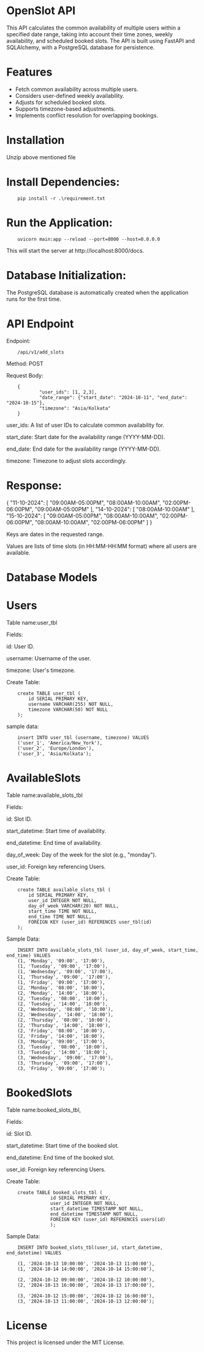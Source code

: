 OpenSlot API
============

This API calculates the common availability of multiple users within a specified date range, taking into account their time zones, weekly availability, and scheduled booked slots. The API is built using FastAPI and SQLAlchemy, with a PostgreSQL database for persistence.

Features
==========

* Fetch common availability across multiple users.
* Considers user-defined weekly availability.
* Adjusts for scheduled booked slots.
* Supports timezone-based adjustments.
* Implements conflict resolution for overlapping bookings.



Installation
===============

Unzip above mentioned file

Install Dependencies:
========================
        pip install -r .\requirement.txt

Run the Application:
======================
        uvicorn main:app --reload --port=8000 --host=0.0.0.0

This will start the server at http://localhost:8000/docs.


Database Initialization:
============================
The PostgreSQL database is automatically created when the application runs for the first time.


API Endpoint
====================
Endpoint:
        
        /api/v1/add_slots

Method: POST

Request Body:

        {
                "user_ids": [1, 2,3],
                "date_range": {"start_date": "2024-10-11", "end_date": "2024-10-15"},
                "timezone": "Asia/Kolkata"
        }

user_ids: A list of user IDs to calculate common availability for.

start_date: Start date for the availability range (YYYY-MM-DD).

end_date: End date for the availability range (YYYY-MM-DD).

timezone: Timezone to adjust slots accordingly.

Response:
=========
{
    "11-10-2024": [
        "09:00AM-05:00PM",
        "08:00AM-10:00AM",
        "02:00PM-06:00PM",
        "09:00AM-05:00PM"
    ],
    "14-10-2024": [
        "08:00AM-10:00AM"
    ],
    "15-10-2024": [
        "09:00AM-05:00PM",
        "08:00AM-10:00AM",
        "02:00PM-06:00PM",
        "08:00AM-10:00AM",
        "02:00PM-06:00PM"
    ]
}

Keys are dates in the requested range.

Values are lists of time slots (in HH:MM-HH:MM format) where all users are available.


Database Models
=================

Users
=====
Table name:user_tbl

Fields:

id: User ID.

username: Username of the user.

timezone: User's timezone.


Create Table:

        create TABLE user_tbl (
            id SERIAL PRIMARY KEY,
            username VARCHAR(255) NOT NULL,
            timezone VARCHAR(50) NOT NULL
        );


sample data:

        insert INTO user_tbl (username, timezone) VALUES
        ('user_1', 'America/New_York'),
        ('user_2', 'Europe/London'),
        ('user_3', 'Asia/Kolkata');


AvailableSlots
=============
Table name:available_slots_tbl

Fields:

id: Slot ID.

start_datetime: Start time of availability.

end_datetime: End time of availability.

day_of_week: Day of the week for the slot (e.g., "monday").

user_id: Foreign key referencing Users.

Create Table:

        create TABLE available_slots_tbl (
            id SERIAL PRIMARY KEY,
            user_id INTEGER NOT NULL,
            day_of_week VARCHAR(20) NOT NULL,
            start_time TIME NOT NULL,
            end_time TIME NOT NULL,
            FOREIGN KEY (user_id) REFERENCES user_tbl(id)
        );	

Sample Data:

        INSERT INTO available_slots_tbl (user_id, day_of_week, start_time, end_time) VALUES
        (1, 'Monday', '09:00', '17:00'),
        (1, 'Tuesday', '09:00', '17:00'),
        (1, 'Wednesday', '09:00', '17:00'),
        (1, 'Thursday', '09:00', '17:00'),
        (1, 'Friday', '09:00', '17:00'),
        (2, 'Monday', '08:00', '10:00'),
        (2, 'Monday', '14:00', '18:00'),
        (2, 'Tuesday', '08:00', '10:00'),
        (2, 'Tuesday', '14:00', '18:00'),
        (2, 'Wednesday', '08:00', '10:00'),
        (2, 'Wednesday', '14:00', '18:00'),
        (2, 'Thursday', '08:00', '10:00'),
        (2, 'Thursday', '14:00', '18:00'),
        (2, 'Friday', '08:00', '10:00'),
        (2, 'Friday', '14:00', '18:00'),
        (3, 'Monday', '09:00', '17:00'),
        (3, 'Tuesday', '08:00', '10:00'),
        (3, 'Tuesday', '14:00', '18:00'),
        (3, 'Wednesday', '09:00', '17:00'),
        (3, 'Thursday', '09:00', '17:00'),
        (3, 'Friday', '09:00', '17:00');

BookedSlots
===========
Table name:booked_slots_tbl,

Fields:

id: Slot ID.

start_datetime: Start time of the booked slot.

end_datetime: End time of the booked slot.

user_id: Foreign key referencing Users.

Create Table:

        create TABLE booked_slots_tbl (
                    id SERIAL PRIMARY KEY,
                    user_id INTEGER NOT NULL,
                    start_datetime TIMESTAMP NOT NULL,
                    end_datetime TIMESTAMP NOT NULL,
                    FOREIGN KEY (user_id) REFERENCES users(id)
                    );

Sample Data:

        INSERT INTO booked_slots_tbl(user_id, start_datetime, end_datetime) VALUES

        (1, '2024-10-13 10:00:00', '2024-10-13 11:00:00'),
        (1, '2024-10-14 14:00:00', '2024-10-14 15:00:00'),
   
        (2, '2024-10-12 09:00:00', '2024-10-12 10:00:00'),
        (2, '2024-10-13 16:00:00', '2024-10-13 17:00:00'),

        (3, '2024-10-12 15:00:00', '2024-10-12 16:00:00'),
        (3, '2024-10-13 11:00:00', '2024-10-13 12:00:00');


License
========
This project is licensed under the MIT License.
